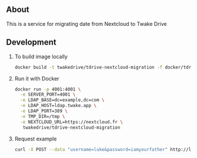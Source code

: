 
## About

This is a service for migrating date from Nextcloud to Twake Drive

## Development

1. To build image locally
   ```sh
   docker build -t twakedrive/tdrive-nextcloud-migration -f docker/tdrive-nextcloud-migration/Dockerfile .
   ```
2. Run it with Docker
   ```sh
   docker run -p 4001:4001 \
     -e SERVER_PORT=4001 \
     -e LDAP_BASE=dc=example,dc=com \
     -e LDAP_HOST=ldap.twake.app \
     -e LDAP_PORT=389 \
     -e TMP_DIR=/tmp \
     -e NEXTCLOUD_URL=https://nextcloud.fr \
      twakedrive/tdrive-nextcloud-migration
   ```

2. Request example
   ```sh
   curl -X POST --data "username=luke&password=iamyourfather" http://localhost:4001/
   ```
